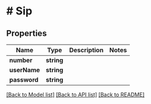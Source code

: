 # # Sip

## Properties

Name | Type | Description | Notes
------------ | ------------- | ------------- | -------------
**number** | **string** |  |
**userName** | **string** |  |
**password** | **string** |  |

[[Back to Model list]](../../README.md#models) [[Back to API list]](../../README.md#endpoints) [[Back to README]](../../README.md)
